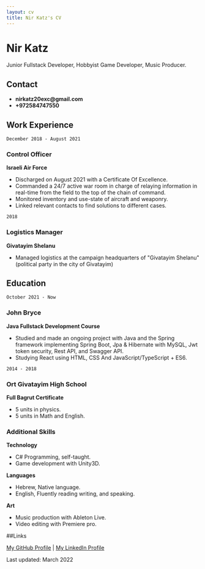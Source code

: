 ```yaml
---
layout: cv
title: Nir Katz's CV
---
```

# Nir Katz
Junior Fullstack Developer, Hobbyist Game Developer, Music Producer.

## Contact
* __nirkatz20exc@gmail.com__
* __+972584747550__
<!-- ## Currently
Looking for a job as a Junior Fullstack Developer/Unity Game Developer. -->

## Work Experience

`December 2018 - August 2021`
### Control Officer
__Israeli Air Force__
* Discharged on August 2021 with a Certificate Of Excellence.
* Commanded a 24/7 active war room in charge of relaying information in real-time from the field to the top of the chain of command.
* Monitored inventory and use-state of aircraft and weaponry.
* Linked relevant contacts to find solutions to different cases.

`2018`
### Logistics Manager
__Givatayim Shelanu__
* Managed logistics at the campaign headquarters of "Givatayim Shelanu" (political party in the city of Givatayim)

<!-- add work experience  -->
## Education

`October 2021 - Now`
### John Bryce
__Java Fullstack Development Course__
* Studied and made an ongoing project with Java and the Spring framework implementing Spring Boot, Jpa & Hibernate with MySQL, Jwt token security, Rest API, and Swagger API. 
* Studying React using HTML, CSS And JavaScript/TypeScript + ES6.

`2014 - 2018`
### Ort Givatayim High School
__Full Bagrut Certificate__
* 5 units in physics.
* 5 units in Math and English.

### Additional Skills
__Technology__
* C# Programming, self-taught.
* Game development with Unity3D.

__Languages__
* Hebrew, Native language.
* English, Fluently reading writing, and speaking.

__Art__
* Music production with Ableton Live.
* Video editing with Premiere pro.

##Links
<div id="webaddress">
<!-- <a href="nirkatz20exc@gmail.com" target="_blank">nirkatz20exc@gmail.com</a> -->
<a href="https://github.com/tamboor" target="_blank">My GitHub Profile</a> | <a href="https://www.linkedin.com/in/nir-katz-0ab3891b9/">My LinkedIn Profile</a>
</div>

Last updated: March 2022

